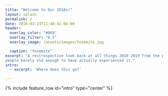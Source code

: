 ```yaml
---
title: "Welcome to Our 2010s!"
layout: splash
permalink: /
date: 2016-03-23T11:48:41-04:00
header:
  overlay_color: "#069"
  overlay_filter: "0.5"
  overlay_image: /assets/images/Yosemite.jpg

  caption: "Yosemite"
excerpt: "A restrospective look back at all things 2010-2019 from the perspective of
people barely old enough to have actually experienced it."
intro: 
  - excerpt: 'Where does this go?'

---
```


{% include feature_row id="intro" type="center" %}